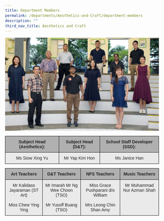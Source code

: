 ```yaml
---
title: Department Members
permalink: /departments/Aesthetics-and-Craft/department-members
description: ""
third_nav_title: Aesthetics and Craft
---
```

![](/images/CT.jpg)
<style type="text/css">
.tg  {border-collapse:collapse;border-spacing:0;}
.tg td{border-color:black;border-style:solid;border-width:1px;font-family:Arial, sans-serif;font-size:14px;
  overflow:hidden;padding:10px 5px;word-break:normal;}
.tg th{border-color:black;border-style:solid;border-width:1px;font-family:Arial, sans-serif;font-size:14px;
  font-weight:normal;overflow:hidden;padding:10px 5px;word-break:normal;}
.tg .tg-ii8k{background-color:#EAEAEA;color:#222;text-align:center;vertical-align:top}
.tg .tg-pll1{background-color:#B0B0B0;color:#222;font-weight:bold;text-align:center;vertical-align:top}
</style>
<table class="tg">
<thead>
  <tr>
    <th class="tg-pll1">Subject Head (Aesthetics): </th>
    <th class="tg-pll1">Subject Head (D&amp;T): </th>
    <th class="tg-pll1">School Staff Developer (SSD):</th>
  </tr>
</thead>
<tbody>
  <tr>
    <td class="tg-ii8k">Ms Siow Xing Yu</td>
    <td class="tg-ii8k">Mr Yap Kim Hon</td>
    <td class="tg-ii8k"> Ms Janice Han</td>
  </tr>
</tbody>
</table>

<style type="text/css">
.tg  {border-collapse:collapse;border-spacing:0;}
.tg td{border-color:black;border-style:solid;border-width:1px;font-family:Arial, sans-serif;font-size:14px;
  overflow:hidden;padding:10px 5px;word-break:normal;}
.tg th{border-color:black;border-style:solid;border-width:1px;font-family:Arial, sans-serif;font-size:14px;
  font-weight:normal;overflow:hidden;padding:10px 5px;word-break:normal;}
.tg .tg-ii8k{background-color:#EAEAEA;color:#222;text-align:center;vertical-align:top}
.tg .tg-dwlh{background-color:#B0B0B0;color:#222;font-weight:bold;text-align:center;vertical-align:middle}
.tg .tg-pll1{background-color:#B0B0B0;color:#222;font-weight:bold;text-align:center;vertical-align:top}
</style>
<table class="tg">
<thead>
  <tr>
    <th class="tg-pll1">Art Teachers</th>
    <th class="tg-pll1">D&amp;T Teachers</th>
    <th class="tg-pll1">NFS Teachers</th>
    <th class="tg-dwlh"><span style="color:#222;background-color:#B0B0B0">Music Teachers </span></th>
  </tr>
</thead>
<tbody>
  <tr>
    <td class="tg-ii8k">Mr Kalidass Jayaraman (ST Art)<br><br> Miss Chew Ying Ying</td>
    <td class="tg-ii8k">Mr Imarah Mr Ng Wee Choon (TSO)<br><br>Mr Yusoff Buang (TSO)</td>
    <td class="tg-ii8k">Miss Grace Pushparani d/o William <br><br>Mrs Leong Chin Shan Amy<br></td>
    <td class="tg-ii8k"><span style="font-weight:normal"> Mr Muhammad Nur Azman Shah </span></td>
  </tr>
</tbody>
</table>